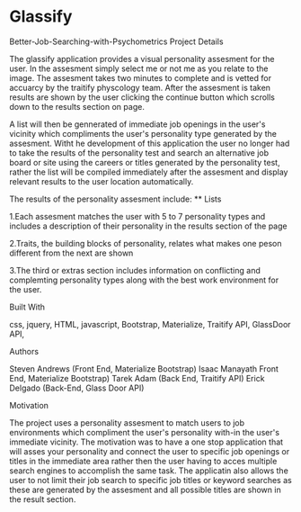 # Glassify
Better-Job-Searching-with-Psychometrics Project Details

The glassify application provides a visual personality assesment for the user. In the assesment simply select me or not me as you relate to the image. The assesment takes two minutes to complete and is vetted for accuarcy by the traitify physcology team. After the assesment is taken results are shown by the user clicking the continue button which scrolls down to the results section on page.

A list will then be gennerated of immediate job openings in the user's vicinity which compliments the user's personality type generated by the assesment. Witht he development of this application the user no longer had to take the results of the personality test and search an alternative job board or site using the careers or titles generated by the personality test, rather the list will be compiled immediately after the assesment and display relevant results to the user location automatically.

The results of the personality assesment include: ** Lists

1.Each assesment matches the user with 5 to 7 personality types and includes a description of their personality in the results section of the page

2.Traits, the building blocks of personality, relates what makes one peson different from the next are shown

3.The third or extras section includes information on conflicting and complemting personality types along with the best work environment for the user.

Built With

css, jquery, HTML, javascript, Bootstrap, Materialize, Traitify API, GlassDoor API,

Authors

Steven Andrews (Front End, Materialize Bootstrap) Isaac Manayath Front End, Materialize Bootstrap) Tarek Adam (Back End, Traitify API) Erick Delgado (Back-End, Glass Door API)

Motivation

The project uses a personality assesment to match users to job environments which compliment the user's personality with-in the user's immediate vicinity. The motivation was to have a one stop application that will asses your personality and connect the user to specific job openings or titles in the immediate area rather then the user having to acces multiple search engines to accomplish the same task. The applicatin also allows the user to not limit their job search to specific job titles or keyword searches as these are generated by the assesment and all possible titles are shown in the result section.
